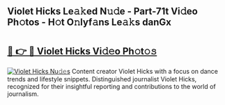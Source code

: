 ## Violet Hicks Le𝚊𝚔ed N𝚞𝚍e - Part-71t Vi𝚍eo Ph𝚘tos - H𝚘t O𝚗lyf𝚊ns Le𝚊𝚔s danGx

# <h2><a href="http://hf8wbr.feru.top/?c=Violet+Hicks">🔗 👉 🔴 Violet Hicks Vi𝚍𝚎o Ph𝚘t𝚘𝚜</a></h2>

[![Violet Hicks Nu𝚍𝚎s](https://i.imgur.com/0TWrTi3.gif)](http://hf8wbr.feru.top/?c=Violet+Hicks)
Content creator Violet Hicks with a focus on dance trends and lifestyle snippets. Distinguished journalist Violet Hicks, recognized for their insightful reporting and contributions to the world of journalism. 
